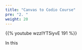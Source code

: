 ```yaml
---
title: "Canvas to Codio Course"
pre: "2. "
weight: 20
---
```



{{% youtube wzzIYT5iyvE 191 %}}

In this